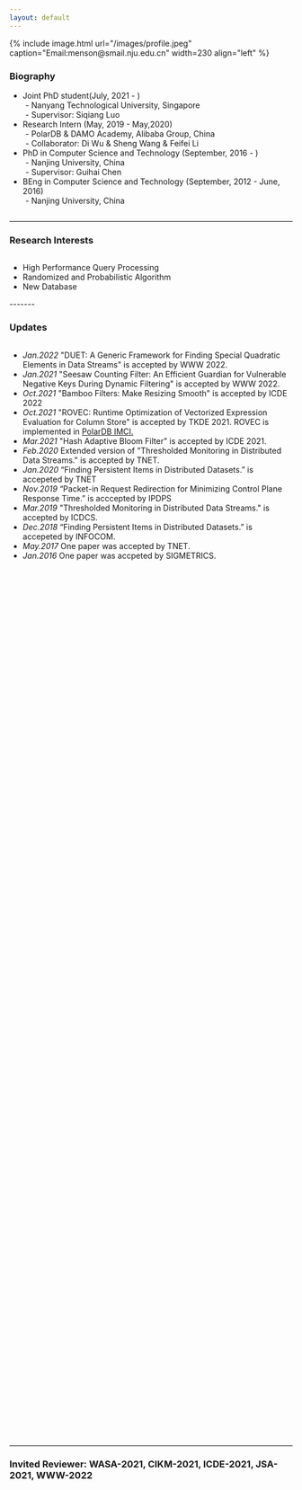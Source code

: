 ```yaml
---
layout: default
---
```


<style type="text/css">
<!--
 .tab { margin-left: 1%; }
-->
</style>

<div class="home">
{% include image.html url="/images/profile.jpeg" caption="Email:menson@smail.nju.edu.cn" width=230 align="left" %}
<!-- <Experience> -->
<div style="overflow-y: scroll;">
<strong><h3>Biography</h3></strong>
<ul>
<li>Joint PhD student(July, 2021 - )<br>
<span class="tab">- Nanyang Technological University, Singapore</span><br>
<span class="tab">- Supervisor: Siqiang Luo</span>
</li>
<li>Research Intern (May, 2019 - May,2020)<br>
<span class="tab">- PolarDB & DAMO Academy, Alibaba Group, China</span><br>
<span class="tab">- Collaborator: Di Wu & Sheng Wang & Feifei Li</span>
</li>
<li>PhD in Computer Science and Technology (September, 2016 - )<br>
<span class="tab">- Nanjing University, China</span>
<br>
<span class="tab">- Supervisor: Guihai Chen</span></li>
<li>BEng in Computer Science and Technology (September, 2012 - June, 2016)<br>
<span class="tab">- Nanjing University, China</span></li>
</ul>
</div>

</div>

----------
### Research Interests
<div style="overflow-y: scroll;">
<ul>
<li>High Performance Query Processing</li>
<li>Randomized and Probabilistic Algorithm</li>
<li>New Database</li>
</ul>
</div>
-------

### Updates

<div class="updates" style="height:50%; overflow-y: scroll;">
<ul>
<li><i>Jan.2022</i> "DUET: A Generic Framework for Finding Special Quadratic Elements in Data Streams" is accepted by WWW 2022.</li>
<li><i>Jan.2021</i> "Seesaw Counting Filter: An Efficient Guardian for Vulnerable Negative Keys During Dynamic Filtering" is accepted by WWW 2022.</li>
<li><i>Oct.2021</i> "Bamboo Filters: Make Resizing Smooth" is accepted by ICDE 2022</li>
<li><i>Oct.2021</i> "ROVEC: Runtime Optimization of Vectorized Expression Evaluation for Column Store" is accepted by TKDE 2021. ROVEC is implemented in <a href="https://mp.weixin.qq.com/s/KkEHqQI3B2B1BY8siae01w">PolarDB IMCI.</a></li>
<li><i>Mar.2021</i> "Hash Adaptive Bloom Filter" is accepted by ICDE 2021.</li>
<li><i>Feb.2020</i> Extended version of "Thresholded Monitoring in Distributed Data Streams." is accepted by TNET.</li>
<li><i>Jan.2020</i> “Finding Persistent Items in Distributed Datasets.” is accepeted by TNET</li>
<li><i>Nov.2019</i> “Packet-in Request Redirection for Minimizing Control Plane Response Time.” is acccepted by IPDPS</li>
<li><i>Mar.2019</i> "Thresholded Monitoring in Distributed Data Streams." is accepted by ICDCS.</li>
<li><i>Dec.2018</i> “Finding Persistent Items in Distributed Datasets.” is accepeted by INFOCOM.</li>
<li><i>May.2017</i> One paper was accepted by TNET.</li>
<li><i>Jan.2016</i> One paper was accpeted by SIGMETRICS.</li>
</ul>
</div>

-------

<h3>Invited Reviewer: <span>WASA-2021, CIKM-2021, ICDE-2021, JSA-2021, WWW-2022</span></h3> 

